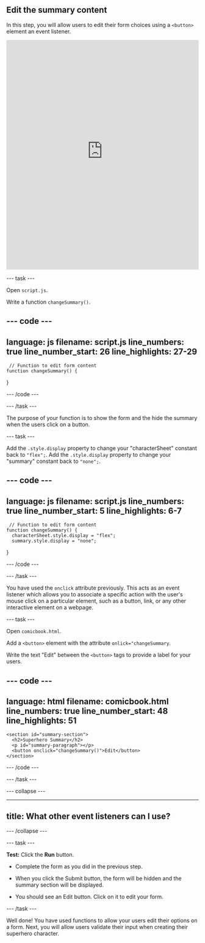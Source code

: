 ## Edit the summary content

In this step, you will allow users to edit their form choices using a `<button>` element an event listener.
<iframe src="https://staging-editor.raspberrypi.org/en/embed/viewer/comic-character-step5" width="100%" height="600" frameborder="0" marginwidth="0" marginheight="0" allowfullscreen> </iframe>

--- task ---

Open `script.js`.

Write a function `changeSummary()`.

--- code ---
---
language: js
filename: script.js
line_numbers: true
line_number_start: 26
line_highlights: 27-29
---
     // Function to edit form content
    function changeSummary() {
    
}   
    
--- /code ---

--- /task ---

The purpose of your function is to show the form and the hide the summary when the users click on a button.

--- task ---

Add the `.style.display` property to change your "characterSheet" constant back to `"flex";`.
Add the `.style.display` property to change your "summary" constant back to `"none";`.

--- code ---
---
language: js
filename: script.js
line_numbers: true
line_number_start: 5
line_highlights: 6-7
---
     // Function to edit form content
    function changeSummary() {
      characterSheet.style.display = "flex";
      summary.style.display = "none";
}   
    
--- /code ---

--- /task ---

You have used the `onclick` attribute previously. This acts as an event listener which allows you to associate a specific action with the user's mouse click on a particular element, such as a button, link, or any other interactive element on a webpage.

--- task ---

Open `comicbook.html`.

Add a `<button>` element with the attribute `onlick="changeSummary`.

Write the text "Edit" between the `<button>` tags to provide a label for your users.

--- code ---
---
language: html
filename: comicbook.html
line_numbers: true
line_number_start: 48
line_highlights: 51
---

    <section id="summary-section">
      <h2>Superhero Summary</h2>
      <p id="summary-paragraph"></p>
      <button onclick="changeSummary()">Edit</button>
    </section>
    
--- /code ---

--- /task ---

--- collapse ---

---
title: What other event listeners can I use?
---



--- /collapse ---

--- task ---

**Test:** Click the **Run** button. 

+ Complete the form as you did in the previous step.

+ When you click the Submit button, the form will be hidden and the summary section will be displayed.

+ You should see an Edit button. Click on it to edit your form.

--- /task ---

Well done! You have used functions to allow your users edit their options on a form. Next, you will allow users validate their input when creating their superhero character.